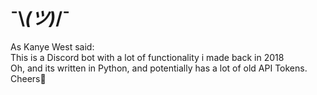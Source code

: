 # ¯\\_(ツ)_/¯ #
As Kanye West said:  
This is a Discord bot with a lot of functionality i made back in 2018   
Oh, and its written in Python, and potentially has a lot of old API Tokens. Cheers🍺  
